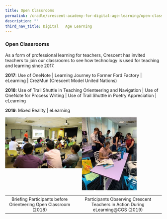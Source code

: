 ```yaml
---
title: Open Classrooms
permalink: /cradle/crescent-academy-for-digital-age-learning/open-classrooms/
description: ""
third_nav_title: Digital   Age Learning
---
```

### **Open Classrooms**

As a form of professional learning for teachers, Crescent has invited teachers to join our classrooms to see how technology is used for teaching and learning since 2017.

**2017**: Use of OneNote \| Learning Journey to Former Ford Factory \| eLearning \| CrezMun (Crescent Model United Nations)

**2018**: Use of Trail Shuttle in Teaching Orienteering and Navigation \| Use of OneNote for Process Writing \| Use of Trail Shuttle in Poetry Appreciation \| eLearning

**2019**: Mixed Reality \| eLearning

<img src="/images/oc1.jpg" style="width:49%" align=left>
<img src="/images/oc2.jpg" style="width:35%">

<br clear="left">

|  |  |
|:---:|:---:|
| Briefing Participants before Orienteering Open Classroom (2018) | Participants Observing Crescent Teachers in Action During eLearning@CGS (2019) |